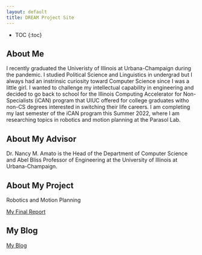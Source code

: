 ```yaml
---
layout: default
title: DREAM Project Site
---
```


* TOC
{:toc}

## About Me

I recently graduated the Univeristy of Illinois at Urbana-Champaign during the pandemic. 
I studied Political Science and Linguistics in undergrad but I always had an instrinsic curiosity
toward Computer Science since I was a little girl. I wanted to challenge my intellectual capability in
engineering and decided to go back to school for the Illinois Computing Accelerator for Non-Specialists (iCAN) program
that UIUC offered for college graduates witho non-CS degrees interested in switching their life careers.
I am completing my last semester of the iCAN program this Summer 2022, where I am researching topics in
robotics and motion planning at the Parasol Lab.

## About My Advisor

Dr. Nancy M. Amato is the Head of the Department of Computer Science and Abel Bliss Professor of Engineering at the University of Illinois at Urbana-Champaign.

## About My Project

Robotics and Motion Planning

[My Final Report](files/finalreport.pdf)

## My Blog

[My Blog](blog.html)

